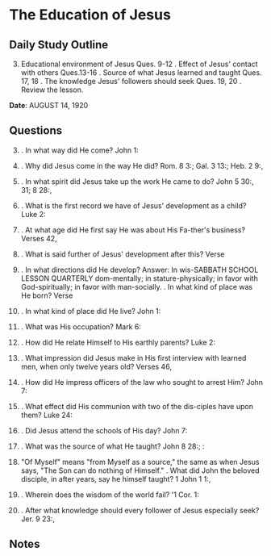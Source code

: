 # The Education of Jesus

## Daily Study Outline

3. Educational environment of Jesus Ques. 9-12 .  Effect of Jesus' contact with others Ques.13-16 .  Source of what Jesus learned and taught Ques. 17, 18 .  The knowledge Jesus' followers should seek Ques. 19, 20 .  Review the lesson.  

**Date**: AUGUST 14, 1920

## Questions

3. . In what way did He come? John 1:  

14. . Why did Jesus come in the way He did? Rom. 8 3:; Gal. 3 13:; Heb. 2 9:,  

10. . In what spirit did Jesus take up the work He came to do? John 5 30:, 31; 8 28:,  

54. . What is the first record we have of Jesus' development as a child? Luke 2:  

40. . At what age did He first say He was about His Fa-ther's business? Verses 42,  

49. . What is said further of Jesus' development after this? Verse  

52. . In what directions did He develop? Answer: In wis-SABBATH SCHOOL LESSON QUARTERLY dom-mentally; in stature-physically; in favor with God-spiritually; in favor with man-socially. . In what kind of place was He born? Verse  

7. . In what kind of place did He live? John 1:  

46. . What was His occupation? Mark 6:  

3. . How did He relate Himself to His earthly parents? Luke 2:  

51. . What impression did Jesus make in His first interview with learned men, when only twelve years old? Verses 46,  

47. . How did He impress officers of the law who sought to arrest Him? John 7:  

46. . What effect did His communion with two of the dis-ciples have upon them? Luke 24:  

32. . Did Jesus attend the schools of His day? John 7:  

15. . What was the source of what He taught? John 8 28:; :  

49. "Of Myself" means "from Myself as a source," the same as when Jesus says, "The Son can do nothing of Himself." . What did John the beloved disciple, in after years, say he himself taught? 1 John 1 1:,  

3. . Wherein does the wisdom of the world fail? '1 Cor. 1:  

21. . After what knowledge should every follower of Jesus especially seek? Jer. 9 23:,  

## Notes

